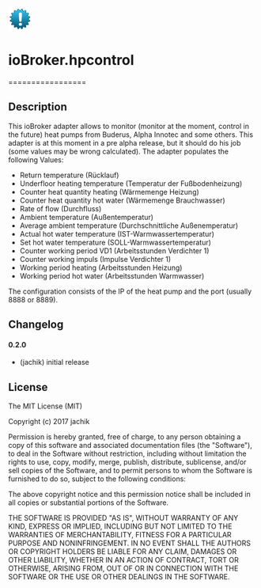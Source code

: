 ![Logo](admin/hpcontrol.png)
# ioBroker.hpcontrol
=================
## Description
This ioBroker adapter allows to monitor (monitor at the moment, control in the future) heat pumps from Buderus, Alpha Innotec and some others. This adapter is at this moment in a pre alpha release, but it should do his job (some values may be wrong calculated). The adapter populates the following Values:
-	Return temperature (Rücklauf)
-	Underfloor heating temperature (Temperatur der Fußbodenheizung)
-	Counter heat quantity heating (Wärmemenge Heizung)
-	Counter heat quantity hot water (Wärmemenge Brauchwasser)
-	Rate of flow (Durchfluss)
-	Ambient temperature (Außentemperatur)
-	Average ambient temperature (Durchschnittliche Außenemperatur)
-	Actual hot water temperature (IST-Warmwassertemperatur)
-	Set hot water temperature (SOLL-Warmwassertemperatur)
-	Counter working period VD1 (Arbeitsstunden Verdichter 1)
-	Counter working impuls (Impulse Verdichter 1)
-	Working period heating (Arbeitsstunden Heizung)
-	Working period hot water (Arbeitsstunden Warmwasser)

The configuration consists of the IP of the heat pump and the port (usually 8888 or 8889).

## Changelog

#### 0.2.0
* (jachik) initial release

## License
The MIT License (MIT)

Copyright (c) 2017 jachik

Permission is hereby granted, free of charge, to any person obtaining a copy
of this software and associated documentation files (the "Software"), to deal
in the Software without restriction, including without limitation the rights
to use, copy, modify, merge, publish, distribute, sublicense, and/or sell
copies of the Software, and to permit persons to whom the Software is
furnished to do so, subject to the following conditions:

The above copyright notice and this permission notice shall be included in
all copies or substantial portions of the Software.

THE SOFTWARE IS PROVIDED "AS IS", WITHOUT WARRANTY OF ANY KIND, EXPRESS OR
IMPLIED, INCLUDING BUT NOT LIMITED TO THE WARRANTIES OF MERCHANTABILITY,
FITNESS FOR A PARTICULAR PURPOSE AND NONINFRINGEMENT. IN NO EVENT SHALL THE
AUTHORS OR COPYRIGHT HOLDERS BE LIABLE FOR ANY CLAIM, DAMAGES OR OTHER
LIABILITY, WHETHER IN AN ACTION OF CONTRACT, TORT OR OTHERWISE, ARISING FROM,
OUT OF OR IN CONNECTION WITH THE SOFTWARE OR THE USE OR OTHER DEALINGS IN
THE SOFTWARE.
